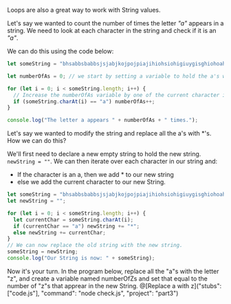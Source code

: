 Loops are also a great way to work with String values.

Let's say we wanted to count the number of times the letter _"a"_ appears in a string. We need to look at each character in the string and check if it is an _"a"_.

We can do this using the code below:

```javascript runnable
let someString = "bhsabbsbabbsjsjabjkojpojpiajihiohsiohigiuygisghiohoah";

let numberOfAs = 0; // we start by setting a variable to hold the a's we count.

for (let i = 0; i < someString.length; i++) {
  // Increase the numberOfAs variable by one of the current character is "a"
  if (someString.charAt(i) == "a") numberOfAs++;
}

console.log("The letter a appears " + numberOfAs + " times.");
```

Let's say we wanted to modify the string and replace all the a's with \*'s. How we can do this?

We'll first need to declare a new empty string to hold the new string. `newString = ""`.
We can then iterate over each character in our string and:

- If the character is an a, then we add \* to our new string
- else we add the current character to our new String.

```javascript runnable
let someString = "bhsabbsbabbsjsjabjkojpojpiajihiohsiohigiuygisghiohoah";
let newString = "";

for (let i = 0; i < someString.length; i++) {
  let currentChar = someString.charAt(i);
  if (currentChar == "a") newString += "*";
  else newString += currentChar;
}
// We can now replace the old string with the new string.
someString = newString;
console.log("Our String is now: " + someString);
```

Now it's your turn.
In the program below, replace all the "a"s with the letter "z", and create a variable named numberOfZs and set that equal to the number of "z"s that apprear in the new String.
@[Replace a with z]("stubs": ["code.js"], "command": "node check.js", "project": "part3")
